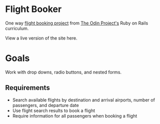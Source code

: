 # Flight Booker

One way [flight booking project](https://www.theodinproject.com/lessons/ruby-on-rails-flight-booker) from 
[The Odin Project's](https://www.theodinproject.com/) Ruby on Rails curriculum.

View a live version of the site here.

# Goals

Work with drop downs, radio buttons, and nested forms.

## Requirements

- Search available flights by destination and arrival airports, number of passengers, and departure date
- Use flight search results to book a flight
- Require information for all passengers when booking a flight